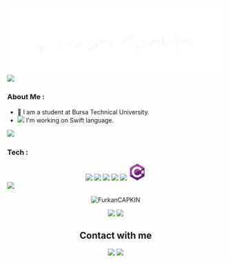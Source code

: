 
<img src="./Furkan2.svg"></img>
<img src="https://user-images.githubusercontent.com/74038190/212284100-561aa473-3905-4a80-b561-0d28506553ee.gif" />

### About Me :
 
  - :school: I am a student at Bursa Technical University.
  - <img src="https://media.giphy.com/media/3oKIPic2BnoVZkRla8/giphy.gif?cid=ecf05e47c0sfv41q6nyebtdfw4ztpj7oao1tdg3vczfp7e2e&ep=v1_stickers_search&rid=giphy.gif&ct=s" width="20">  I'm working on Swift language.
<img src="https://user-images.githubusercontent.com/74038190/212284100-561aa473-3905-4a80-b561-0d28506553ee.gif" />

### Tech :
<div align="center">
 <img src="https://img.shields.io/badge/swift-%23FA7343.svg?&style=for-the-badge&logo=swift&logoColor=white" />   
 <img src="https://img.shields.io/badge/xcode-%231575F9.svg?&style=for-the-badge&logo=xcode&logoColor=white" /> 
 <img src="https://img.shields.io/badge/uikit-%232396F3.svg?&style=for-the-badge&logo=uikit&logoColor=white" /> 
 <img  <img src="https://img.shields.io/badge/java-%23007396.svg?&style=for-the-badge&logo=java&logoColor=white" /> 
 <img src="https://img.shields.io/badge/c-%23A8B9CC.svg?&style=for-the-badge&logo=c&logoColor=black" />
 <a href="https://www.w3schools.com/cs/" target="_blank" rel="noreferrer">
    <img
      src="https://raw.githubusercontent.com/devicons/devicon/master/icons/csharp/csharp-original.svg"
      alt="csharp"
      width="40"
      height="40"
    />
  </a>

</div>

<img src="https://user-images.githubusercontent.com/74038190/212284100-561aa473-3905-4a80-b561-0d28506553ee.gif" />

<p align="center"> <img src="https://komarev.com/ghpvc/?username=FurkanCAPKIN&label=Profile%20views&color=0e75b6&style=flat" alt="FurkanCAPKIN" /> </p>

<div align=center>
  <img width=400 src= "https://github-readme-stats.vercel.app/api/top-langs/?username=FurkanCAPKIN&theme=radical&hide_border=false&include_all_commits=false&count_private=false&layout=compact">


<img src="https://user-images.githubusercontent.com/74038190/212284100-561aa473-3905-4a80-b561-0d28506553ee.gif" />

<h2>Contact with me</h2>
<a href = "mailto:furkancapkin1828@gmail.com"><img src="https://img.shields.io/badge/-Gmail-%23333?style=for-the-badge&logo=gmail&logoColor=white" target="_blank"></a>
<a href="https://www.linkedin.com/in/furkan-%C3%A7apkin-353748222/" target="_blank"><img src="https://img.shields.io/badge/-LinkedIn-%230077B5?style=for-the-badge&logo=linkedin&logoColor=white" target="_blank"></a>


</br>
